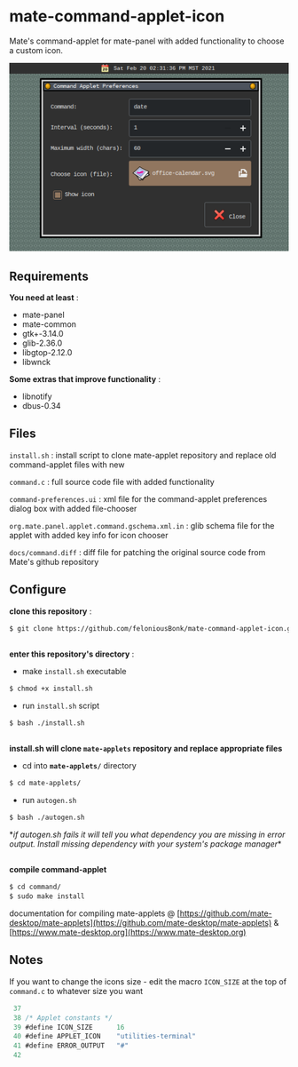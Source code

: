 # mate-command-applet-icon                                                                                                                                           
Mate's command-applet for mate-panel with added functionality to choose a custom icon. 

![screenshot](/docs/command-applet-icon.png)

## Requirements

**You need at least** :

- mate-panel
- mate-common
- gtk+-3.14.0
- glib-2.36.0
- libgtop-2.12.0
- libwnck

**Some extras that improve functionality** :
- libnotify
- dbus-0.34

## Files
`install.sh` : install script to clone mate-applet repository and replace old command-applet files with new

`command.c` : full source code file with added functionality

`command-preferences.ui` : xml file for the command-applet preferences dialog box with added file-chooser

`org.mate.panel.applet.command.gschema.xml.in` : glib schema file for the applet with added key info for icon chooser

`docs/command.diff` : diff file for patching the original source code from Mate's github repository

## Configure
**clone this repository** :
```bash
$ git clone https://github.com/feloniousBonk/mate-command-applet-icon.git
```
## 
**enter this repository's directory** :

- make `install.sh` executable
```bash
$ chmod +x install.sh
```
- run `install.sh` script
```bash
$ bash ./install.sh
```
## 

**install.sh will clone `mate-applets` repository and replace appropriate files** 

- cd into **`mate-applets/`** directory
```bash
$ cd mate-applets/
```

- run `autogen.sh`
```bash
$ bash ./autogen.sh
 ```
\*_if autogen.sh fails it will tell you what dependency you are missing in error output. Install missing dependency with your system's package manager_\*
## 

**compile command-applet** 
```bash
$ cd command/
$ sudo make install
```
documentation for compiling mate-applets @ [https://github.com/mate-desktop/mate-applets](https://github.com/mate-desktop/mate-applets) & [https://www.mate-desktop.org](https://www.mate-desktop.org)

## Notes
If you want to change the icons size - edit the macro `ICON_SIZE` at the top of `command.c` to whatever size you want

```c
 37 
 38 /* Applet constants */
 39 #define ICON_SIZE      16
 40 #define APPLET_ICON    "utilities-terminal"
 41 #define ERROR_OUTPUT   "#"
 42 
```
